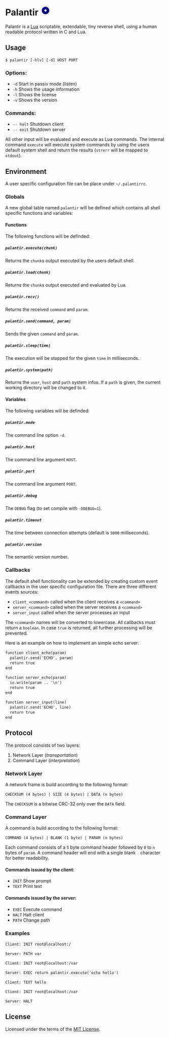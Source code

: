 # Palantir ![logo](doc/logo.png)
Palantir is a [Lua](https://www.lua.org) scriptable, extendable, tiny reverse 
shell, using a human readable protocol written in C and Lua.

## Usage
```
$ palantir [-hlv] [-d] HOST PORT
```

### Options:
* `-d` Start in passiv mode (listen)
* `-h` Shows the usage information
* `-l` Shows the license
* `-v` Shows the version

### Commands:
* `-- halt` Shutdown client
* `-- exit` Shutdown server

All other input will be evaluated and execute as Lua commands. The internal
command `execute` will execute system commands by using the users default 
system shell and return the results (`strerr` will be mapped to `stdout`).

## Environment
A user specific configuration file can be place under `~/.palantirrc`.

### Globals
A new global table named `palantir` will be defined which contains all shell 
specific functions and variables:

#### Functions
The following functions will be definded:

##### `palantir.execute(chunk)`
Returns the `chunk`s output executed by the users default shell.

##### `palantir.load(chunk)`
Returns the `chunk`s output executed and evaluated by Lua.

##### `palantir.recv()`
Returns the received `command` and `param`.
 
##### `palantir.send(command, param)`
Sends the given `command` and `param`.

##### `palantir.sleep(time)`
The execution will be stopped for the given `time` in milliseconds.

##### `palantir.system(path)`
Returns the `user`, `host` and `path` system infos. If a `path` is given, the 
current working directory will be changed to it.

#### Variables
The following variables will be definded:

##### `palantir.mode`
The command line option `-d`.

##### `palantir.host`
The command line argument `HOST`.

##### `palantir.port`
The command line argument `PORT`.

##### `palantir.debug`
The `DEBUG` flag (to set compile with `-DDEBUG=1`).

##### `palantir.timeout`
The time between connection attempts (default is `5000` milliseconds).

##### `palantir.version`
The semantic version number.

### Callbacks
The default shell functionality can be extended by creating custom event 
callbacks in the user specific configuration file. There are three different 
events sources:

* `client_<command>` called when the client receives a `<command>`
* `server_<command>` called when the server receives a `<command>`
* `server_input`     called when the server processes an input

The `<command>` names will be converted to lowercase. All callbacks must 
return a `boolean`. In case `true` is returned, all further processing will 
be prevented.

Here is an example on how to implement an simple echo server:
```
function client_echo(param)
  palantir.send('ECHO', param)
  return true
end
```
```
function server_echo(param)
  io.write(param .. '\n')
  return true
end
```
```
function server_input(line)
  palantir.send('ECHO', line)
  return true
end
```

## Protocol
The protocol consists of two layers:

1. Network Layer (_transportation_)
2. Command Layer (_interpretation_)

### Network Layer
A network frame is build according to the following format:
```
CHECKSUM (4 bytes) | SIZE (4 bytes) | DATA (n bytes)
```
The `CHECKSUM` is a bitwise CRC-32 only over the `DATA` field.

### Command Layer
A command is build according to the following format:
```
COMMAND (4 bytes) | BLANK (1 byte) | PARAM (n bytes)
```
Each command consists of a `5` byte command header followed by `0` to `n` 
bytes of `param`. A command header will end with a single blank ` ` character 
for better readability.

#### Commands issued by the client:
* `INIT` Show prompt
* `TEXT` Print text

#### Commands issued by the server:
* `EXEC` Execute command
* `HALT` Halt client
* `PATH` Change path

### Examples
```
Client: INIT root@localhost:/
```
```
Server: PATH var
```

```
Client: INIT root@localhost:/var
```
```
Server: EXEC return palantir.execute('echo hello')
```
```
Client: TEXT hello
```

```
Client: INIT root@localhost:/var
```
```
Server: HALT
```

## License
Licensed under the terms of the [MIT License](LICENSE).
